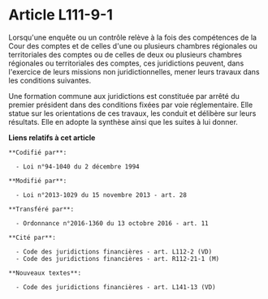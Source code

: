 # Article L111-9-1

Lorsqu'une enquête ou un contrôle relève à la fois des compétences de la Cour des comptes et de celles d'une ou plusieurs
chambres régionales ou territoriales des comptes ou de celles de deux ou plusieurs chambres régionales ou territoriales des
comptes, ces juridictions peuvent, dans l'exercice de leurs missions non juridictionnelles, mener leurs travaux dans les
conditions suivantes.

Une formation commune aux juridictions est constituée par arrêté du premier président dans des conditions fixées par voie
réglementaire. Elle statue sur les orientations de ces travaux, les conduit et délibère sur leurs résultats. Elle en adopte
la synthèse ainsi que les suites à lui donner.

**Liens relatifs à cet article**

	**Codifié par**:

	  - Loi n°94-1040 du 2 décembre 1994

	**Modifié par**:

	  - Loi n°2013-1029 du 15 novembre 2013 - art. 28

	**Transféré par**:

	  - Ordonnance n°2016-1360 du 13 octobre 2016 - art. 11

	**Cité par**:

	  - Code des juridictions financières - art. L112-2 (VD)
	  - Code des juridictions financières - art. R112-21-1 (M)

	**Nouveaux textes**:

	  - Code des juridictions financières - art. L141-13 (VD)
